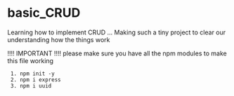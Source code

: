# basic_CRUD
Learning how to implement CRUD ... Making such a tiny project to clear our understanding how the things work


!!!! IMPORTANT !!!!
please make sure you have all the npm modules to make this file working
    
     1. npm init -y
     2. npm i express
     3. npm i uuid
            
                    
